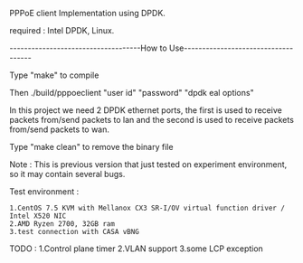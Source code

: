 PPPoE client Implementation using DPDK.

required : Intel DPDK, Linux.

------------------------------------How to Use------------------------------------

Type "make" to compile

Then ./build/pppoeclient "user id" "password" "dpdk eal options"

In this project we need 2 DPDK ethernet ports, the first is used to receive packets from/send packets to lan and the second is used to receive packets from/send packets to wan.

Type "make clean" to remove the binary file

Note : This is previous version that just tested on experiment environment, so it may contain several bugs.

Test environment : 

	1.CentOS 7.5 KVM with Mellanox CX3 SR-I/OV virtual function driver / Intel X520 NIC
	2.AMD Ryzen 2700, 32GB ram
	3.test connection with CASA vBNG 

TODO : 
	1.Control plane timer
	2.VLAN support
	3.some LCP exception
